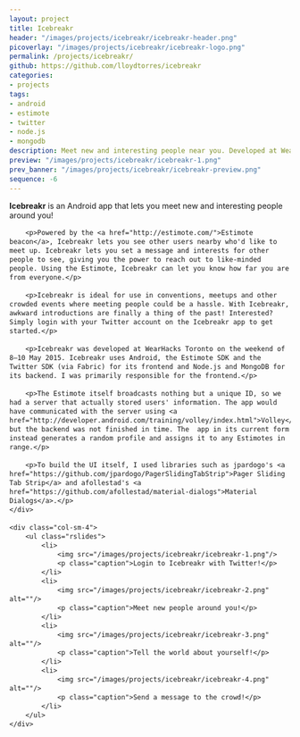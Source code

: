 ```yaml
---
layout: project
title: Icebreakr
header: "/images/projects/icebreakr/icebreakr-header.png"
picoverlay: "/images/projects/icebreakr/icebreakr-logo.png"
permalink: /projects/icebreakr/
github: https://github.com/lloydtorres/icebreakr
categories:
- projects
tags:
- android
- estimote
- twitter
- node.js
- mongodb
description: Meet new and interesting people near you. Developed at WearHacks Toronto 2015.
preview: "/images/projects/icebreakr/icebreakr-1.png"
prev_banner: "/images/projects/icebreakr/icebreakr-preview.png"
sequence: -6
---
```


<script>
$(function() {
    $(".rslides").responsiveSlides({timeout: 3500, maxwidth:200});
});
</script>

<div class="row">
    <div class="col-sm-8">
        <p><strong>Icebreakr</strong> is an Android app that lets you meet new and interesting people around you!</p>

        <p>Powered by the <a href="http://estimote.com/">Estimote beacon</a>, Icebreakr lets you see other users nearby who'd like to meet up. Icebreakr lets you set a message and interests for other people to see, giving you the power to reach out to like-minded people. Using the Estimote, Icebreakr can let you know how far you are from everyone.</p>

        <p>Icebreakr is ideal for use in conventions, meetups and other crowded events where meeting people could be a hassle. With Icebreakr, awkward introductions are finally a thing of the past! Interested? Simply login with your Twitter account on the Icebreakr app to get started.</p>

        <p>Icebreakr was developed at WearHacks Toronto on the weekend of 8—10 May 2015. Icebreakr uses Android, the Estimote SDK and the Twitter SDK (via Fabric) for its frontend and Node.js and MongoDB for its backend. I was primarily responsible for the frontend.</p>

        <p>The Estimote itself broadcasts nothing but a unique ID, so we had a server that actually stored users' information. The app would have communicated with the server using <a href="http://developer.android.com/training/volley/index.html">Volley</a>, but the backend was not finished in time. The  app in its current form instead generates a random profile and assigns it to any Estimotes in range.</p>

        <p>To build the UI itself, I used libraries such as jpardogo's <a href="https://github.com/jpardogo/PagerSlidingTabStrip">Pager Sliding Tab Strip</a> and afollestad's <a href="https://github.com/afollestad/material-dialogs">Material Dialogs</a>.</p>
    </div>

    <div class="col-sm-4">
        <ul class="rslides">
            <li>
                <img src="/images/projects/icebreakr/icebreakr-1.png"/>
                <p class="caption">Login to Icebreakr with Twitter!</p>
            </li>
            <li>
                <img src="/images/projects/icebreakr/icebreakr-2.png" alt=""/>
                <p class="caption">Meet new people around you!</p>
            </li>
            <li>
                <img src="/images/projects/icebreakr/icebreakr-3.png" alt=""/>
                <p class="caption">Tell the world about yourself!</p>
            </li>
            <li>
                <img src="/images/projects/icebreakr/icebreakr-4.png" alt=""/>
                <p class="caption">Send a message to the crowd!</p>
            </li>
        </ul>
    </div>

</div>